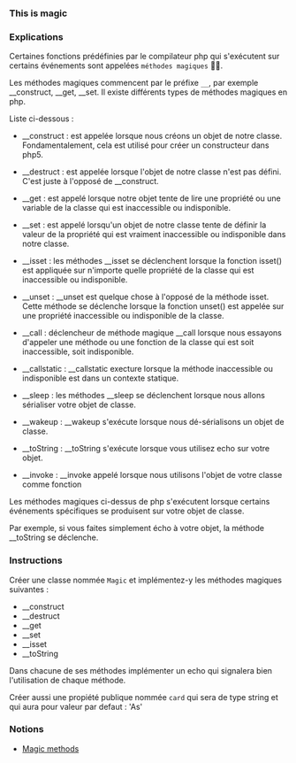 ### This is magic

### Explications

Certaines fonctions prédéfinies par le compilateur php qui s'exécutent sur certains événements sont appelées `méthodes magiques` 🧙‍♂️. 

Les méthodes magiques commencent par le préfixe `__`, par exemple __construct, __get, __set. Il existe différents types de méthodes magiques en php. 

Liste ci-dessous : 

- __construct : est appelée lorsque nous créons un objet de notre classe. Fondamentalement, cela est utilisé pour créer un constructeur dans php5.


- __destruct : est appelée lorsque l'objet de notre classe n'est pas défini. C'est juste à l'opposé de __construct.


- __get : est appelé lorsque notre objet tente de lire une propriété ou une variable de la classe qui est inaccessible ou indisponible.


- __set : est appelé lorsqu'un objet de notre classe tente de définir la valeur de la propriété qui est vraiment inaccessible ou indisponible dans notre classe.


- __isset : les méthodes __isset se déclenchent lorsque la fonction isset() est appliquée sur n'importe quelle propriété de la classe qui est inaccessible ou indisponible.


- __unset : __unset est quelque chose à l'opposé de la méthode isset. Cette méthode se déclenche lorsque la fonction unset() est appelée sur une propriété inaccessible ou indisponible de la classe.


- __call : déclencheur de méthode magique __call lorsque nous essayons d'appeler une méthode ou une fonction de la classe qui est soit inaccessible, soit indisponible.


- __callstatic : __callstatic execture lorsque la méthode inaccessible ou indisponible est dans un contexte statique.


- __sleep : les méthodes __sleep se déclenchent lorsque nous allons sérialiser votre objet de classe.


- __wakeup : __wakeup s'exécute lorsque nous dé-sérialisons un objet de classe.


- __toString : __toString s'exécute lorsque vous utilisez echo sur votre objet.


- __invoke : __invoke appelé lorsque nous utilisons l'objet de votre classe comme fonction

Les méthodes magiques ci-dessus de php s'exécutent lorsque certains événements spécifiques se produisent sur votre objet de classe. 

Par exemple, si vous faites simplement écho à votre objet, la méthode __toString se déclenche.

### Instructions

Créer une classe nommée `Magic` et implémentez-y les méthodes magiques suivantes : 

- __construct
- __destruct
- __get
- __set
- __isset
- __toString

Dans chacune de ses méthodes implémenter un echo qui signalera bien l'utilisation de chaque méthode.

Créer aussi une propiété publique nommée `card` qui sera de type string et qui aura pour valeur par defaut : 'As'

### Notions

- [Magic methods](https://www.php.net/manual/en/language.oop5.magic.php)
